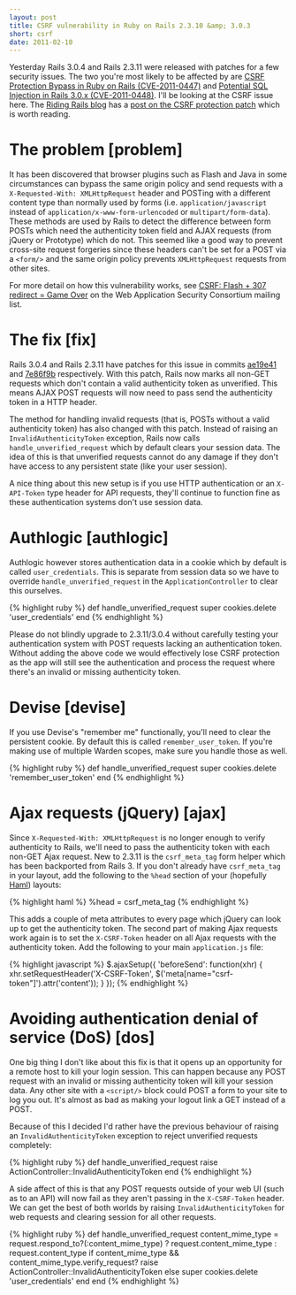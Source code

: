 ```yaml
---
layout: post
title: CSRF vulnerability in Ruby on Rails 2.3.10 &amp; 3.0.3
short: csrf
date: 2011-02-10
---
```


Yesterday Rails 3.0.4 and Rails 2.3.11 were released with patches for a few security issues. The two you're most likely to be affected by are [CSRF Protection Bypass in Ruby on Rails (CVE-2011-0447)](http://groups.google.com/group/rubyonrails-security/browse_thread/thread/2d95a3cc23e03665) and [Potential SQL Injection in Rails 3.0.x (CVE-2011-0448)](http://groups.google.com/group/rubyonrails-security/browse_thread/thread/b658902cf6bf4eed). I'll be looking at the CSRF issue here. The [Riding Rails blog](http://weblog.rubyonrails.org/) has a [post on the CSRF protection patch](http://weblog.rubyonrails.org/2011/2/8/csrf-protection-bypass-in-ruby-on-rails) which is worth reading.

# The problem [problem]

It has been discovered that browser plugins such as Flash and Java in some circumstances can bypass the same origin policy and send requests with a `X-Requested-With: XMLHttpRequest` header and POSTing with a different content type than normally used by forms (i.e. `application/javascript` instead of `application/x-www-form-urlencoded` or `multipart/form-data`). These methods are used by Rails to detect the difference between form POSTs which need the authenticity token field and AJAX requests (from jQuery or Prototype) which do not. This seemed like a good way to prevent cross-site request forgeries since these headers can't be set for a POST via a `<form/>` and the same origin policy prevents `XMLHttpRequest` requests from other sites.

For more detail on how this vulnerability works, see [CSRF: Flash + 307 redirect = Game Over](http://lists.webappsec.org/pipermail/websecurity_lists.webappsec.org/2011-February/007533.html) on the Web Application Security Consortium mailing list.

# The fix [fix]

Rails 3.0.4 and Rails 2.3.11 have patches for this issue in commits [ae19e41](https://github.com/rails/rails/commit/ae19e4141f27f80013c11e8b1da68e5c52c779ea "ae19e4141f27f80013c11e8b1da68e5c52c779ea") and [7e86f9b](https://github.com/rails/rails/commit/7e86f9b4d2b7dfa974c10ae7e6d8ef90f3d77f06 "7e86f9b4d2b7dfa974c10ae7e6d8ef90f3d77f06") respectively. With this patch, Rails now marks all non-GET requests which don't contain a valid authenticity token as unverified. This means AJAX POST requests will now need to pass send the authenticity token in a HTTP header.

The method for handling invalid requests (that is, POSTs without a valid authenticity token) has also changed with this patch. Instead of raising an `InvalidAuthenticityToken` exception, Rails now calls `handle_unverified_request` which by default clears your session data. The idea of this is that unverified requests cannot do any damage if they don't have access to any persistent state (like your user session).

A nice thing about this new setup is if you use HTTP authentication or an `X-API-Token` type header for API requests, they'll continue to function fine as these authentication systems don't use session data.

# Authlogic [authlogic]

Authlogic however stores authentication data in a cookie which by default is called `user_credentials`. This is separate from session data so we have to override `handle_unverified_request` in the `ApplicationController` to clear this ourselves.

{% highlight ruby %}
def handle_unverified_request
  super
  cookies.delete 'user_credentials'
end
{% endhighlight %}

Please do not blindly upgrade to 2.3.11/3.0.4 without carefully testing your authentication system with POST requests lacking an authentication token. Without adding the above code we would effectively lose CSRF protection as the app will still see the authentication and process the request where there's an invalid or missing authenticity token.

# Devise [devise]

If you use Devise's "remember me" functionally, you'll need to clear the persistent cookie. By default this is called `remember_user_token`. If you're making use of multiple Warden scopes, make sure you handle those as well.

{% highlight ruby %}
def handle_unverified_request
  super
  cookies.delete 'remember_user_token'
end
{% endhighlight %}

# Ajax requests (jQuery) [ajax]

Since `X-Requested-With: XMLHttpRequest` is no longer enough to verify authenticity to Rails, we'll need to pass the authenticity token with each non-GET Ajax request. New to 2.3.11 is the `csrf_meta_tag` form helper which has been backported from Rails 3. If you don't already have `csrf_meta_tag` in your layout, add the following to the `%head` section of your (hopefully [Haml](http://haml-lang.com/)) layouts:

{% highlight haml %}
%head
  = csrf_meta_tag
{% endhighlight %}

This adds a couple of meta attributes to every page which jQuery can look up to get the authenticity token. The second part of making Ajax requests work again is to set the `X-CSRF-Token` header on all Ajax requests with the authenticity token. Add the following to your main `application.js` file:

{% highlight javascript %}
$.ajaxSetup({
  'beforeSend': function(xhr) { xhr.setRequestHeader('X-CSRF-Token', $('meta[name="csrf-token"]').attr('content')); }
});
{% endhighlight %}

# Avoiding authentication denial of service (DoS) [dos]

One big thing I don't like about this fix is that it opens up an opportunity for a remote host to kill your login session. This can happen because any POST request with an invalid or missing authenticity token will kill your session data. Any other site with a `<script/>` block could POST a form to your site to log you out. It's almost as bad as making your logout link a GET instead of a POST.

Because of this I decided I'd rather have the previous behaviour of raising an `InvalidAuthenticityToken` exception to reject unverified requests completely:

{% highlight ruby %}
def handle_unverified_request
  raise ActionController::InvalidAuthenticityToken
end
{% endhighlight %}

A side affect of this is that any POST requests outside of your web UI (such as to an API) will now fail as they aren't passing in the `X-CSRF-Token` header. We can get the best of both worlds by raising `InvalidAuthenticityToken` for web requests and clearing session for all other requests.

{% highlight ruby %}
def handle_unverified_request
  content_mime_type = request.respond_to?(:content_mime_type) ? request.content_mime_type : request.content_type
  if content_mime_type && content_mime_type.verify_request?
    raise ActionController::InvalidAuthenticityToken
  else
    super
    cookies.delete 'user_credentials'
  end
end
{% endhighlight %}
